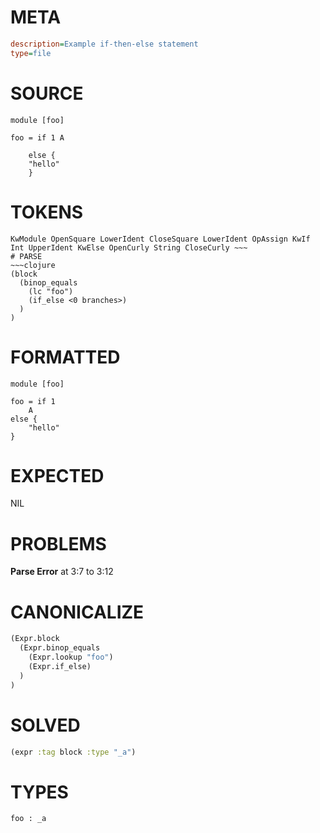 # META
~~~ini
description=Example if-then-else statement
type=file
~~~
# SOURCE
~~~roc
module [foo]

foo = if 1 A

    else {
	"hello"
    }
~~~
# TOKENS
~~~text
KwModule OpenSquare LowerIdent CloseSquare LowerIdent OpAssign KwIf Int UpperIdent KwElse OpenCurly String CloseCurly ~~~
# PARSE
~~~clojure
(block
  (binop_equals
    (lc "foo")
    (if_else <0 branches>)
  )
)
~~~
# FORMATTED
~~~roc
module [foo]

foo = if 1
	A
else {
	"hello"
}
~~~
# EXPECTED
NIL
# PROBLEMS
**Parse Error**
at 3:7 to 3:12

# CANONICALIZE
~~~clojure
(Expr.block
  (Expr.binop_equals
    (Expr.lookup "foo")
    (Expr.if_else)
  )
)
~~~
# SOLVED
~~~clojure
(expr :tag block :type "_a")
~~~
# TYPES
~~~roc
foo : _a
~~~
